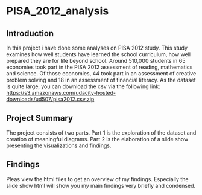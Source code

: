 # PISA_2012_analysis

## Introduction
In this project i have done some analyses on PISA 2012 study. This study examines how well students have learned the school curriculum, how well prepared they are for life beyond school. Around 510,000 students in 65 economies took part in the PISA 2012 assessment of reading, mathematics and science. Of those economies, 44 took part in an assessment of creative problem solving and 18 in an assessment of financial literacy.
As the dataset is quite large, you can download the csv via the following link:
https://s3.amazonaws.com/udacity-hosted-downloads/ud507/pisa2012.csv.zip

## Project Summary
The project consists of two parts. Part 1 is the exploration of the dataset and creation of meaningful diagrams. Part 2 is the elaboration of a slide show presenting the visualizations and findings.

## Findings
Pleas view the html files to get an overview of my findings. Especially the slide show html will show you my main findings very briefly and condensed.
